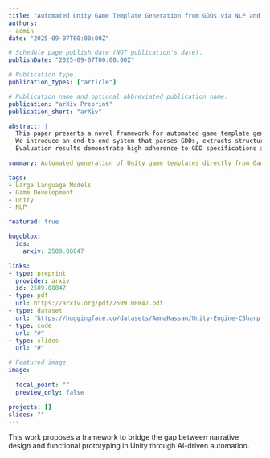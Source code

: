 ```yaml
---
title: "Automated Unity Game Template Generation from GDDs via NLP and Multi-Modal LLMs"
authors:
- admin
date: "2025-09-07T00:00:00Z"

# Schedule page publish date (NOT publication's date).
publishDate: "2025-09-07T00:00:00Z"

# Publication type.
publication_types: ["article"]

# Publication name and optional abbreviated publication name.
publication: "arXiv Preprint"
publication_short: "arXiv"

abstract: |
  This paper presents a novel framework for automated game template generation by transforming Game Design Documents (GDDs) into functional Unity game prototypes using Natural Language Processing (NLP) and multi-modal Large Language Models (LLMs).
  We introduce an end-to-end system that parses GDDs, extracts structured specifications, and synthesizes Unity-compatible C# code that implements the core mechanics, systems, and architecture defined in the documentation.
  Evaluation results demonstrate high adherence to GDD specifications across multiple game genres and significant improvements over baseline models.

summary: Automated generation of Unity game templates directly from Game Design Documents (GDDs) using NLP and multi-modal LLMs.

tags:
- Large Language Models
- Game Development
- Unity
- NLP

featured: true

hugoblox:
  ids:
    arxiv: 2509.08847

links:
- type: preprint
  provider: arxiv
  id: 2509.08847
- type: pdf
  url: https://arxiv.org/pdf/2509.08847.pdf
- type: dataset
  url: "https://huggingface.co/datasets/AmnaHassan/Unity-Engine-CSharp-Code-and-Game-Design-Document-Code-Pairs-Mix-and-Jam"
- type: code
  url: "#"
- type: slides
  url: "#"

# Featured image
image:
  
  focal_point: ""
  preview_only: false

projects: []
slides: ""
---
```


This work proposes a framework to bridge the gap between narrative design and functional prototyping in Unity through AI-driven automation.
